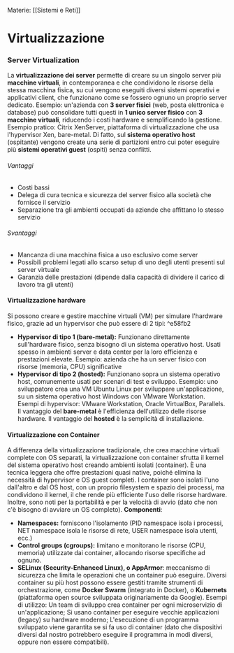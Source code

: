 Materie: [[Sistemi e Reti]]

# Virtualizzazione
### Server Virtualization
La **virtualizzazione dei server** permette di creare su un singolo server più **macchine virtuali**, in contemporanea e che condividono le risorse della stessa macchina fisica, su cui vengono eseguiti diversi sistemi operativi e applicativi client, che funzionano come se fossero ognuno un proprio server dedicato.
	Esempio: un'azienda con **3 server fisici** (web, posta elettronica e database) può consolidare tutti questi in **1 unico server fisico** con **3 macchine virtuali**, riducendo i costi hardware e semplificando la gestione.
	Esempio pratico: Citrix XenServer, piattaforma di virtualizzazione che usa l'hypervisor Xen, bare-metal.
Di fatto, sul **sistema operativo host** (ospitante) vengono create una serie di partizioni entro cui poter eseguire più **sistemi operativi guest** (ospiti) senza conflitti.
###### Vantaggi
- Costi bassi
- Delega di cura tecnica e sicurezza del server fisico alla società che fornisce il servizio
- Separazione tra gli ambienti occupati da aziende che affittano lo stesso servizio
###### Svantaggi
- Mancanza di una macchina fisica a uso esclusivo come server
- Possibili problemi legati allo scarso setup di uno degli utenti presenti sul server virtuale
- Garanzia delle prestazioni (dipende dalla capacità di dividere il carico di lavoro tra gli utenti)

#### Virtualizzazione hardware
Si possono creare e gestire macchine virtuali (VM) per simulare l'hardware fisico, grazie ad un hypervisor che può essere di 2 tipi: ^e58fb2
- **Hypervisor di tipo 1 (bare-metal):** Funzionano direttamente sull'hardware fisico, senza bisogno di un sistema operativo host. Usati spesso in ambienti server e data center per la loro efficienza e prestazioni elevate.
	Esempio: azienda che ha un server fisico con risorse (memoria, CPU) significative
- **Hypervisor di tipo 2 (hosted):** Funzionano sopra un sistema operativo host, comunemente usati per scenari di test e sviluppo.
	Esempio: uno sviluppatore crea una VM Ubuntu Linux per sviluppare un'applicazione, su un sistema operativo host Windows con VMware Workstation.
	Esempi di hypervisor: VMware Workstation, Oracle VirtualBox, Parallels.
Il vantaggio del **bare-metal** è l'efficienza dell'utilizzo delle risorse hardware.
Il vantaggio del **hosted** è la semplicità di installazione.

#### Virtualizzazione con Container
A differenza della virtualizzazione tradizionale, che crea macchine virtuali complete con OS separati, la virtualizzazione con container sfrutta il kernel del sistema operativo host creando ambienti isolati (container). È una tecnica leggera che offre prestazioni quasi native, poiché elimina la necessità di hypervisor e OS guest completi.
I container sono isolati l'uno dall'altro e dal OS host, con un proprio filesystem e spazio dei processi, ma condividono il kernel, il che rende più efficiente l'uso delle risorse hardware. Inoltre, sono noti per la portabilità e per la velocità di avvio (dato che non c'è bisogno di avviare un OS completo).
**Componenti**:
- **Namespaces:** forniscono l'isolamento (PID namespace isola i processi, NET namespace isola le risorse di rete, USER namespace isola utenti, ecc.)
- **Control groups (cgroups):** limitano e monitorano le risorse (CPU, memoria) utilizzate dai container, allocando risorse specifiche ad ognuno.
- **SELinux (Security-Enhanced Linux), o AppArmor**: meccanismo di sicurezza che limita le operazioni che un container può eseguire.
Diversi container su più host possono essere gestiti tramite strumenti di orchestrazione, come **Docker Swarm** (integrato in Docker), o **Kubernets** (piattaforma open source sviluppata originariamente da Google).
Esempi di utilizzo:
	Un team di sviluppo crea container per ogni microservizio di un'applicazione;
	Si usano container per eseguire vecchie applicazioni (legacy) su hardware moderno;
	L'esecuzione di un programma sviluppato viene garantita se si fa uso di container (dato che dispositivi diversi dal nostro potrebbero eseguire il programma in modi diversi, oppure non essere compatibili).
	

